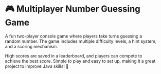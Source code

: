 # 🎮 Multiplayer Number Guessing Game  

A fun two-player console game where players take turns guessing a random number. The game includes multiple difficulty levels, a hint system, and a scoring mechanism.  

High scores are saved in a leaderboard, and players can compete to achieve the best score. Simple to play and easy to set up, making it a great project to improve Java skills! 🚀
